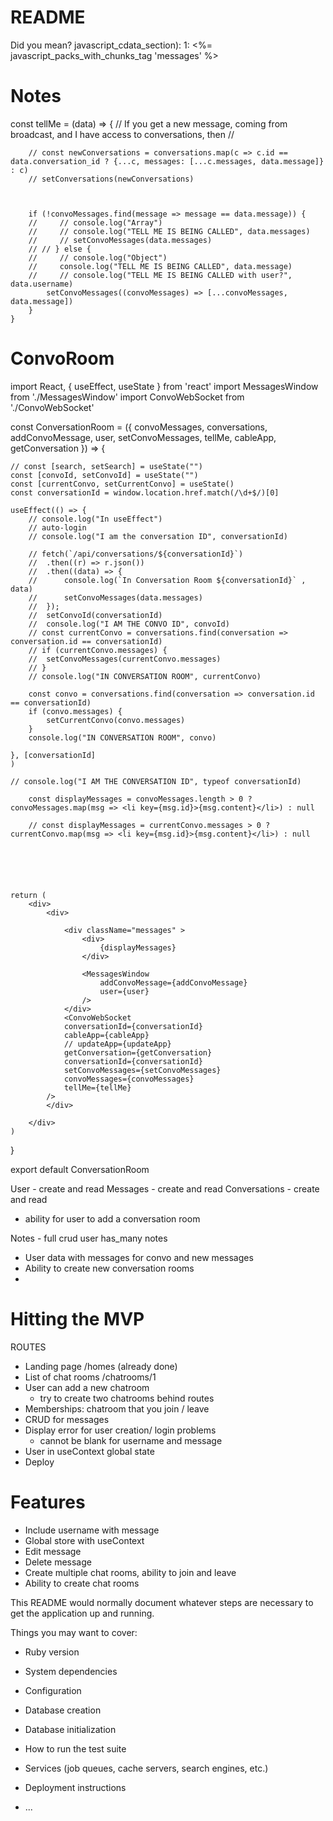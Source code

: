 # README

Did you mean?  javascript_cdata_section):
    1: <%= javascript_packs_with_chunks_tag 'messages' %>

# Notes


const tellMe = (data) => {
        // If you get a new message, coming from broadcast, and I have access to conversations, then 
        //

        // const newConversations = conversations.map(c => c.id == data.conversation_id ? {...c, messages: [...c.messages, data.message]}     : c)
        // setConversations(newConversations)



        if (!convoMessages.find(message => message == data.message)) {
        //     // console.log("Array")
        //     // console.log("TELL ME IS BEING CALLED", data.messages)
        //     // setConvoMessages(data.messages)
        // // } else {
        //     // console.log("Object")
        //     console.log("TELL ME IS BEING CALLED", data.message)
        //     // console.log("TELL ME IS BEING CALLED with user?", data.username)
            setConvoMessages((convoMessages) => [...convoMessages, data.message])
        }
    }





# ConvoRoom
import React, { useEffect, useState } from 'react'
import MessagesWindow from './MessagesWindow'
import ConvoWebSocket from './ConvoWebSocket'

const ConversationRoom = ({ convoMessages, conversations, addConvoMessage, user, setConvoMessages, tellMe, cableApp, getConversation }) => {

	// const [search, setSearch] = useState("")
	const [convoId, setConvoId] = useState("")
	const [currentConvo, setCurrentConvo] = useState()
 	const conversationId = window.location.href.match(/\d+$/)[0]

	useEffect(() => {
		// console.log("In useEffect")
		// auto-login
		// console.log("I am the conversation ID", conversationId)
		
		// fetch(`/api/conversations/${conversationId}`)
		// 	.then((r) => r.json())
		// 	.then((data) => {
		// 		console.log(`In Conversation Room ${conversationId}` , data)
		// 		setConvoMessages(data.messages)
		// 	});
		// 	setConvoId(conversationId)
		// 	console.log("I AM THE CONVO ID", convoId)
		// const currentConvo = conversations.find(conversation => conversation.id == conversationId)
		// if (currentConvo.messages) {
		// 	setConvoMessages(currentConvo.messages)
		// }
		// console.log("IN CONVERSATION ROOM", currentConvo)

		const convo = conversations.find(conversation => conversation.id == conversationId)
		if (convo.messages) {
			setCurrentConvo(convo.messages)
		}
		console.log("IN CONVERSATION ROOM", convo)

	}, [conversationId]
	)

	// console.log("I AM THE CONVERSATION ID", typeof conversationId)

		const displayMessages = convoMessages.length > 0 ? convoMessages.map(msg => <li key={msg.id}>{msg.content}</li>) : null

		// const displayMessages = currentConvo.messages > 0 ? currentConvo.map(msg => <li key={msg.id}>{msg.content}</li>) : null


	



	return (
		<div>
			<div>

				<div className="messages" >
					<div>
						{displayMessages}
					</div>

					<MessagesWindow
						addConvoMessage={addConvoMessage}
						user={user}
					/>
				</div>
				<ConvoWebSocket 
				conversationId={conversationId}
				cableApp={cableApp}
				// updateApp={updateApp}
				getConversation={getConversation}
				conversationId={conversationId}
                setConvoMessages={setConvoMessages}
                convoMessages={convoMessages}
                tellMe={tellMe}
			/> 
			</div>

		</div>
	)
}

export default ConversationRoom






User - create and read
Messages - create and read
Conversations - create and read
- ability for user to add a conversation room

Notes - full crud
user has_many notes

- User data with messages for convo and new messages
- Ability to create new conversation rooms
- 






# Hitting the MVP
ROUTES
- Landing page /homes (already done)
- List of chat rooms /chatrooms/1
- User can add a new chatroom
    - try to create two chatrooms behind routes
- Memberships: chatroom that you join / leave
- CRUD for messages
- Display error for user creation/ login problems 
    - cannot be blank for username and message
- User in useContext global state
- Deploy



# Features
- Include username with message
- Global store with useContext
- Edit message
- Delete message
- Create multiple chat rooms, ability to join and leave
- Ability to create chat rooms

<!-- <BrowserRouter>
        {/* <Index /> */}
        {/* <Routes> */}
            {/* <Route path='/login' element={<Login />}>
            </Route>
            <Route path='/signup' element={<Signup />}>
            </Route>
            <Route path='/home' element={<Home />}>
            </Route> */}
            {/* <Route path='/' element={<Index />}>
            </Route>  */}
            {/* <Route path="*" element={<Navigate to="/" />} /> */}
     {/* </Routes> */}
    </BrowserRouter>, -->

This README would normally document whatever steps are necessary to get the
application up and running.

Things you may want to cover:

* Ruby version

* System dependencies

* Configuration

* Database creation

* Database initialization

* How to run the test suite

* Services (job queues, cache servers, search engines, etc.)

* Deployment instructions

* ...
